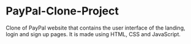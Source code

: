 # PayPal-Clone-Project
Clone of PayPal website that contains the user interface of the landing, login and sign up pages. It is made using HTML, CSS and JavaScript.
